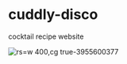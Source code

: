 # cuddly-disco
cocktail recipe website


![rs=w 400,cg true-3955600377](https://user-images.githubusercontent.com/8779526/212523086-6c9f083e-2227-459c-bb99-10630f14823b.jpg)
